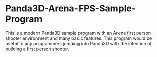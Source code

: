 # Panda3D-Arena-FPS-Sample-Program
This is a modern Panda3D sample program with an Arena first person shooter environment and many basic features. This program would be useful to any programmers jumping into Panda3D with the intention of building a first person shooter.
